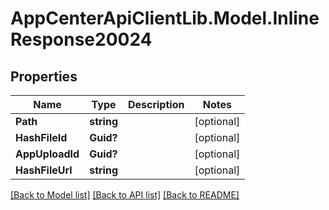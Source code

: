 # AppCenterApiClientLib.Model.InlineResponse20024
## Properties

Name | Type | Description | Notes
------------ | ------------- | ------------- | -------------
**Path** | **string** |  | [optional] 
**HashFileId** | **Guid?** |  | [optional] 
**AppUploadId** | **Guid?** |  | [optional] 
**HashFileUrl** | **string** |  | [optional] 

[[Back to Model list]](../README.md#documentation-for-models) [[Back to API list]](../README.md#documentation-for-api-endpoints) [[Back to README]](../README.md)

